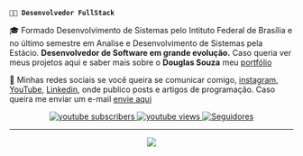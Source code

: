 
**`👨‍💻 Desenvolvedor FullStack`**

🎓 Formado Desenvolvimento de Sistemas pelo Intituto Federal de Brasília e no último semestre em Analise e Desenvolvimento de Sistemas pela Estácio.
<b>Desenvolvedor de Software em grande evolução.</b>
Caso queria ver meus projetos aqui e saber mais sobre o **Douglas Souza** meu <a href="https://portfolio-ddouglss.vercel.app" target="_blank">portfólio</a>
<p>
📲 Minhas redes sociais se você queira se comunicar comigo, <a href="https://www.instagram.com/ddouglss/" target="_blank">instagram</a>, <a href="https://www.youtube.com/@CodingDevBrasil" target="_blank">YouTube</a>, <a href="https://www.linkedin.com/in/ddouglss/" target="_blank">Linkedin</a>, onde publico posts e artigos de programação. Caso queira me enviar um e-mail <a href="mailto:ddouglss1999@gmail.com?subject=Assunto%20do%20Email&body=Olá,%20gostaria%20de%20falar%20sobre..." target="_blank"> envie aqui</a>  
</p>

<p align="center">
    <a href="https://www.youtube.com/@CodingDevBrasil?sub_confirmation=1">
        <img 
            alt="youtube subscribers" 
            title="Inscreva-se no meu canal" 
            src="https://custom-icon-badges.demolab.com/youtube/channel/subscribers/UCN1dWqTTJGo3colMki1yb8Q?color=%23E05D44&label=Inscreva-se&logo=video&logoColor=white&style=for-the-badge&labelColor=CE4630"
        />
    </a>
    <a href="https://www.youtube.com/@CodingDevBrasil">
        <img 
            alt="youtube views" 
            title="Vizualizações no YouTube" 
            src="https://custom-icon-badges.demolab.com/youtube/channel/views/UCN1dWqTTJGo3colMki1yb8Q?color=%23E1AD0E&logo=eye&logoColor=white&style=for-the-badge&labelColor=C79600"
        />
    </a> 
    <a href="https://github.com/ddouglss?tab=followers">
        <img 
            alt="Seguidores" 
            title="Me siga no GitHub" 
            src="https://custom-icon-badges.demolab.com/github/followers/ddouglss?color=236ad3&labelColor=1155ba&style=for-the-badge&logo=github&label=Seguidores&logoColor=white"
        />
    </a>
</p>

---

<p align="center">
  <a href="https://skillicons.dev">
    <img src="https://skillicons.dev/icons?i=java,cs,nodejs,spring,dotnet,aws,terraform,docker,kafka,redis,mongodb,mysql,postgres,react,nextjs" />
  </a>
</p>
  
          

<br/>
<br/>

<!--### 📊 Estatísticas
<p>
  <img 
    align="left" 
    alt="GitHub Stats" 
    height="200" 
    style="padding-right: 10px;" 
    src="https://github-readme-stats.vercel.app/api?username=ddouglss&theme=algolia&show_icons=true" 
  />
  <img 
      align="left" 
      alt="GitHub Stats" 
      height="200" 
      src="https://github-readme-stats.vercel.app/api/top-langs/?username=ddouglss&theme=algolia&layout=compact&custom_title=Tecnologias&langs_count=9" 
  />

</p> -->
